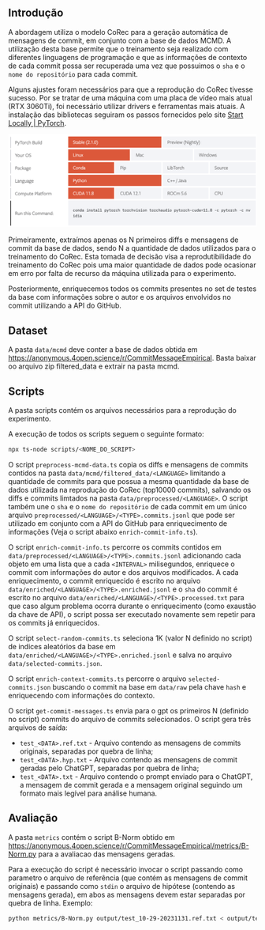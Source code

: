 ## Introdução

A abordagem utiliza o modelo CoRec para a geração automática de mensagens de commit, em conjunto com a base de dados MCMD. A utilização desta base permite que o treinamento seja realizado com diferentes linguagens de programação e que as informações de contexto de cada commit possa ser recuperada uma vez que possuimos o `sha` e o `nome do repositório` para cada commit.

Alguns ajustes foram necessários para que a reprodução do CoRec tivesse sucesso. Por se tratar de uma máquina com uma placa de vídeo mais atual (RTX 3060Ti), foi necessário utilizar drivers e ferramentas mais atuais. A instalação das bibliotecas seguiram os passos fornecidos pelo site [Start Locally | PyTorch](https://pytorch.org/get-started/locally/).

![Pytorch Instructions](https://github.com/abreuthrj/ufjf-tcc/blob/master/docs/pytorch.png?raw=true)

Primeiramente, extraímos apenas os N primeiros diffs e mensagens de commit da base de dados, sendo N a quantidade de dados utilizados para o treinamento do CoRec. Esta tomada de decisão visa a reprodutibilidade do treinamento do CoRec pois uma maior quantidade de dados pode ocasionar em erro por falta de recurso da máquina utilizada para o experimento.

Posteriormente, enriquecemos todos os commits presentes no set de testes da base com informações sobre o autor e os arquivos envolvidos no commit utilizando a API do GitHub.

## Dataset

A pasta `data/mcmd` deve conter a base de dados obtida em https://anonymous.4open.science/r/CommitMessageEmpirical. Basta baixar oo arquivo zip filtered_data e extrair na pasta mcmd.

## Scripts

A pasta scripts contém os arquivos necessários para a reprodução do experimento.

A execução de todos os scripts seguem o seguinte formato:
```bash
npx ts-node scripts/<NOME_DO_SCRIPT>
```

O script `preprocess-mcmd-data.ts` copia os diffs e mensagens de commits contidos na pasta `data/mcmd/filtered_data/<LANGUAGE>` limitando a quantidade de commits para que possua a mesma quantidade da base de dados utilizada na reprodução do CoRec (top10000 commits), salvando os diffs e commits limtados na pasta `data/preprocessed/<LANGUAGE>`. O script também une o `sha` e o `nome do repositório` de cada commit em um único arquivo `preprocessed/<LANGUAGE>/<TYPE>.commits.jsonl` que pode ser utilizado em conjunto com a API do GitHub para enriquecimento de informações (Veja o script abaixo `enrich-commit-info.ts`).

O script `enrich-commit-info.ts` percorre os commits contidos em `data/preprocessed/<LANGUAGE>/<TYPE>.commits.jsonl` adicionando cada objeto em uma lista que a cada `<INTERVAL>` milisegundos, enriquece o commit com informações do autor e dos arquivos modificados. A cada enriquecimento, o commit enriquecido é escrito no arquivo `data/enriched/<LANGUAGE>/<TYPE>.enriched.jsonl` e o `sha` do commit é escrito no arquivo `data/enriched/<LANGUAGE>/<TYPE>.processed.txt` para que caso algum problema ocorra durante o enriquecimento (como exaustão da chave de API), o script possa ser executado novamente sem repetir para os commits já enriquecidos.

O script `select-random-commits.ts` seleciona 1K (valor N definido no script) de indices aleatórios da base em `data/enriched/<LANGUAGE>/<TYPE>.enriched.jsonl` e salva no arquivo `data/selected-commits.json`.

O script `enrich-context-commits.ts` percorre o arquivo `selected-commits.json` buscando o commit na base em `data/raw` pela chave `hash` e enriquecendo com informações do contexto.

O script `get-commit-messages.ts` envia para o gpt os primeiros N (definido no script) commits do arquivo de commits selecionados. O script gera três arquivos de saída:

- `test_<DATA>.ref.txt` - Arquivo contendo as mensagens de commits originais, separadas por quebra de linha;
- `test_<DATA>.hyp.txt` - Arquivo contendo as mensagens de commit geradas pelo ChatGPT, separadas por quebra de linha;
- `test_<DATA>.txt` - Arquivo contendo o prompt enviado para o ChatGPT, a mensagem de commit gerada e a mensagem original seguindo um formato mais legível para análise humana.

## Avaliação

A pasta `metrics` contém o script B-Norm obtido em https://anonymous.4open.science/r/CommitMessageEmpirical/metrics/B-Norm.py para a avaliacao das mensagens geradas.

Para a execução do script é necessário invocar o script passando como parametro o arquivo de referência (que contém as mensagens de commit originais) e passando como `stdin` o arquivo de hipótese (contendo as mensagens gerada), em abos as mensagens devem estar separadas por quebra de linha. Exemplo:

```bash
python metrics/B-Norm.py output/test_10-29-20231131.ref.txt < output/test_10-29-20231131.hyp.txt
```
